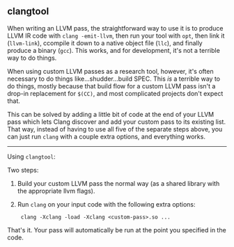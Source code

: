 ## clangtool

When writing an LLVM pass, the straightforward way to use it is to produce LLVM IR code with `clang -emit-llvm`, then run your tool with `opt`, then link it (`llvm-link`), ccompile it down to a native object file (`llc`), and finally produce a binary (`gcc`). This works, and for development, it's not a terrible way to do things.

When using custom LLVM passes as a research tool, however, it's often necessary to do things like...shudder...build SPEC. This *is* a terrible way to do things, mostly because that build flow for a custom LLVM pass isn't a drop-in replacement for `$(CC)`, and most complicated projects don't expect that.

This can be solved by adding a little bit of code at the end of your LLVM pass which lets Clang discover and add your custom pass to its existing list. That way, instead of having to use all five of the separate steps above, you can just run `clang` with a couple extra options, and everything works.

----

Using `clangtool`:

Two steps:

1. Build your custom LLVM pass the normal way (as a shared library with the appropriate llvm flags).

2. Run `clang` on your input code with the following extra options:

        clang -Xclang -load -Xclang <custom-pass>.so ...

That's it. Your pass will automatically be run at the point you specified in the code.

